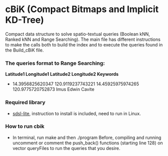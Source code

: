 # cBiK (Compact Bitmaps and Implicit KD-Tree)

Compact data structure to solve spatio-textual queries (Boolean kNN, Ranked kNN and Range Searching).
The main file has different instructions to make the calls both to build the index and to execute the queries found in the Build_cBiK file.

### The queries format to Range Searching:

**Latitude1 Longitude1 Latitude2 Longitude2 Keywords**

* 14.3956825620347 120.9119237743221 14.45925975974265 120.9775720752873 Imus Edwin Cavite

### Required library
* [sdsl-lite](https://github.com/simongog/sdsl-lite), instruction to install is included, need to run in Linux.

### How to run cbik
* In terminal, run make and then ./program
 Before, compiling and running uncomment or comment the push_back() functions (starting line 128) on vector queryFiles to run the queries that you desire.


